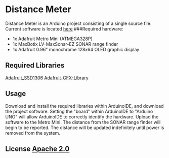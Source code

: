 # Distance Meter

Distance Meter is an Arduino project consisting of a single source file. Current
software is located [here](https://github.com/jaylamb/distance_meter.git)
###Required hardware:
* 1x Adafruit Metro Mini (ATMEGA328P)
* 1x MaxBotix LV-MaxSonar-EZ SONAR range finder
* 1x Adafruit 0.96" monochrome 128x64 OLED graphic display

## Required Libraries 

[Adafruit_SSD1306](https://github.com/adafruit/Adafruit_SSD1306.git)
[Adafruit-GFX-Library](https://github.com/adafruit/Adafruit-GFX-Library.git)

## Usage
Download and install the required libraries within ArduinoIDE, and download the
project software. Setting the "board" within ArduinoIDE to "Arduino UNO" will
allow ArduinoIDE to correctly identify the hardware. Upload the software to the
Metro Mini. The distance from the SONAR range finder will begin to be reported.
The distance will be updated indefinitely until power is removed from the
system. 

## License [Apache 2.0](http://www.apache.org/licenses/)
